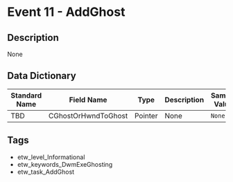 # Event 11 - AddGhost

## Description
None

## Data Dictionary
|Standard Name|Field Name|Type|Description|Sample Value|
|---|---|---|---|---|
|TBD|CGhostOrHwndToGhost|Pointer|None|`None`|

## Tags
* etw_level_Informational
* etw_keywords_DwmExeGhosting
* etw_task_AddGhost
